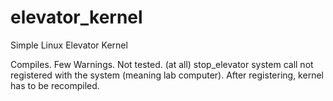 # elevator_kernel
Simple Linux Elevator Kernel

Compiles. Few Warnings.
Not tested. (at all)
stop_elevator system call not registered with the system (meaning lab computer).
After registering, kernel has to be recompiled.

